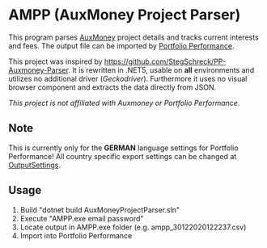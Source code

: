 # AMPP (AuxMoney Project Parser)
This program parses [AuxMoney](https://www.auxmoney.com/) project details and tracks current interests and fees. The output file can be imported by [Portfolio Performance](https://www.portfolio-performance.info/).

This project was inspired by https://github.com/StegSchreck/PP-Auxmoney-Parser. It is rewritten in .NET5, usable on **all** environments and utilizes no additional driver (*Geckodriver*). Furthermore it uses no visual browser component and extracts the data directly from JSON.

*This project is not affiliated with Auxmoney or Portfolio Performance.*

## Note
This is currently only for the **GERMAN** language settings for Portfolio Performance! All country specific export settings can be changed at [OutputSettings](https://github.com/helloingob/AMPP/blob/master/AMPP/Data/OutputSettings.cs).

## Usage
1. Build "dotnet build AuxMoneyProjectParser.sln"
2. Execute "AMPP.exe email password"
3. Locate output in AMPP.exe folder (e.g. ampp_30122020122237.csv)
4. Import into Portfolio Performance

